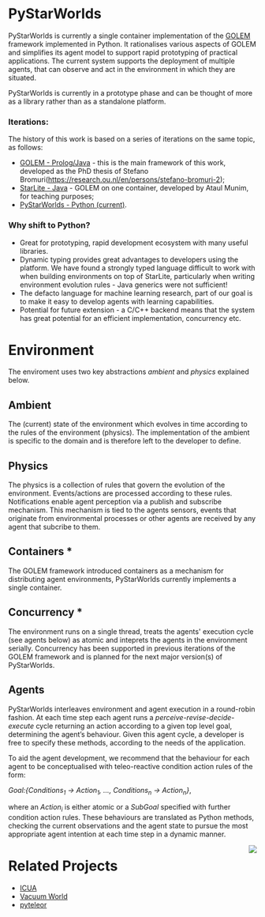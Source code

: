 # PyStarWorlds

PyStarWorlds is currently a single container implementation of the [GOLEM](https://www.cs.rhul.ac.uk/home/kostas/pubs/debs09.pdf) framework implemented in Python. It rationalises various aspects of GOLEM and simplifies its agent model to support rapid prototyping of practical applications. The current system supports the deployment of multiple agents, that can observe and act in the environment in which they are situated. 

PyStarWorlds is currently in a prototype phase and can be thought of more as a library rather than as a standalone platform. 

### Iterations:

The history of this work is based on a series of iterations on the same topic, as follows:

- [GOLEM - Prolog/Java]() - this is the main framework of this work, developed as the PhD thesis of Stefano Bromuri(https://research.ou.nl/en/persons/stefano-bromuri-2);
- [StarLite - Java]() - GOLEM on one container, developed by Ataul Munim, for teaching purposes;
- [PyStarWorlds - Python (current)](https://github.com/dicelab-rhul/pystarworlds).

### Why shift to Python? 

- Great for prototyping, rapid development ecosystem with many useful libraries.
- Dynamic typing provides great advantages to developers using the platform. We have found a strongly typed language difficult to work with when building environments on top of StarLite, particularly when writing environment evolution rules - Java generics were not sufficient!
- The defacto language for machine learning research, part of our goal is to make it easy to develop agents with learning capabilities.
- Potential for future extension - a C/C++ backend means that the system has great potential for an efficient implementation, concurrency etc. 

# Environment

The enviroment uses two key abstractions _ambient_ and _physics_ explained below.

## Ambient

The (current) state of the environment which evolves in time according to the rules of the environment (physics). The implementation of the ambient is specific to the domain and is therefore left to the developer to define. 

## Physics

The physics is a collection of rules that govern the evolution of the environment. Events/actions are processed according to these rules. Notifications enable agent perception via a publish and subscribe mechanism. This mechanism is tied to the agents sensors, events that originate from environmental processes or other agents are received by any agent that subcribe to them.

## Containers * 

The GOLEM framework introduced containers as a mechanism for distributing agent environments, PyStarWorlds currently implements a single container. 

## Concurrency * 

The environment runs on a single thread, treats the agents' execution cycle (see agents below) as atomic and inteprets the agents in the environment serially. Concurrency has been supported in previous iterations of the GOLEM framework and is planned for the next major version(s) of PyStarWorlds.

## Agents

PyStarWorlds interleaves environment and agent execution in a round-robin fashion. At each time step each agent runs a <i> perceive-revise-decide-execute</i> cycle returning an action according to a given top level goal, determining the agent’s behaviour. Given this agent cycle, a developer is free to specify these methods, according to the needs of the application.

To aid the agent development, we recommend that the behaviour for each agent to be conceptualised with teleo-reactive condition action rules of the form:

<i>Goal:{Conditions<sub>1</sub> &rarr; Action<sub>1</sub>, ..., Conditions<sub>n</sub> &rarr; Action<sub>n</sub>}</i>,

where an <i>Action<sub>i</sub></i> is either atomic or a <i>SubGoal</i> specified with further condition action rules. These behaviours are translated as Python methods, checking the current observations and the agent state to pursue the most appropriate agent intention at each time step in a dynamic manner.

<img align="right" src="docs/agent.png">

# Related Projects

- [ICUA](https://github.com/dicelab-rhul/ICUA)
- [Vacuum World](https://github.com/dicelab-rhul/vacuumworld) 
- [pyteleor](https://github.com/BenedictWilkins/pyteleor/tree/master/pyteleor)
